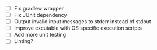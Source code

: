 - [ ] Fix gradlew wrapper
- [ ] Fix JUnit dependency
- [ ] Output invalid input messages to stderr instead of stdout
- [ ] Improve excutable with OS specific execution scripts
- [ ] Add more unit testing
- [ ] Linting?
